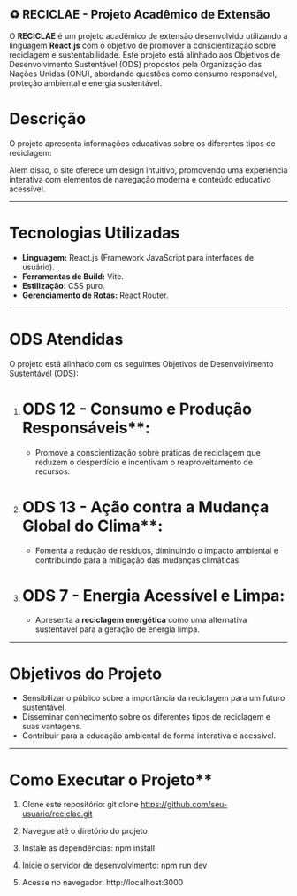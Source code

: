 

## ♻️ RECICLAE - Projeto Acadêmico de Extensão
O **RECICLAE** é um projeto acadêmico de extensão desenvolvido utilizando a linguagem **React.js** com o objetivo de promover a conscientização sobre reciclagem e sustentabilidade. Este projeto está alinhado aos Objetivos de Desenvolvimento Sustentável (ODS) propostos pela Organização das Nações Unidas (ONU), abordando questões como consumo responsável, proteção ambiental e energia sustentável.

# Descrição
O projeto apresenta informações educativas sobre os diferentes tipos de reciclagem:

Além disso, o site oferece um design intuitivo, promovendo uma experiência interativa com elementos de navegação moderna e conteúdo educativo acessível.

---

# Tecnologias Utilizadas
- **Linguagem:** React.js (Framework JavaScript para interfaces de usuário).
- **Ferramentas de Build:** Vite.
- **Estilização:** CSS puro.
- **Gerenciamento de Rotas:** React Router.

---

# ODS Atendidas
O projeto está alinhado com os seguintes Objetivos de Desenvolvimento Sustentável (ODS):

1. # ODS 12 - Consumo e Produção Responsáveis**:
   - Promove a conscientização sobre práticas de reciclagem que reduzem o desperdício e incentivam o reaproveitamento de recursos.

2. # ODS 13 - Ação contra a Mudança Global do Clima**:
   - Fomenta a redução de resíduos, diminuindo o impacto ambiental e contribuindo para a mitigação das mudanças climáticas.

3. # ODS 7 - Energia Acessível e Limpa:
   - Apresenta a **reciclagem energética** como uma alternativa sustentável para a geração de energia limpa.

---

# Objetivos do Projeto
- Sensibilizar o público sobre a importância da reciclagem para um futuro sustentável.
- Disseminar conhecimento sobre os diferentes tipos de reciclagem e suas vantagens.
- Contribuir para a educação ambiental de forma interativa e acessível.

---

# Como Executar o Projeto**
1. Clone este repositório:
   git clone https://github.com/seu-usuario/reciclae.git

2. Navegue até o diretório do projeto
3. Instale as dependências:
   npm install

4. Inicie o servidor de desenvolvimento:
   npm run dev
   
5. Acesse no navegador:
   http://localhost:3000


